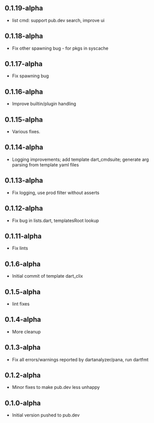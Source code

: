 ## 0.1.19-alpha

- list cmd: support pub.dev search, improve ui

## 0.1.18-alpha

- Fix other spawning bug - for pkgs in syscache

## 0.1.17-alpha

- Fix spawning bug

## 0.1.16-alpha

- Improve builtin/plugin handling

## 0.1.15-alpha

- Various fixes.

## 0.1.14-alpha

- Logging improvements; add template dart_cmdsuite; generate arg parsing from template yaml files

## 0.1.13-alpha

- Fix logging, use prod filter without asserts

## 0.1.12-alpha

- Fix bug in lists.dart, templatesRoot lookup

## 0.1.11-alpha

- Fix lints

## 0.1.6-alpha

- Initial commit of template dart_clix

## 0.1.5-alpha

- lint fixes

## 0.1.4-alpha

- More cleanup

## 0.1.3-alpha

- Fix all errors/warnings reported by dartanalyzer/pana, run dartfmt

## 0.1.2-alpha

- Minor fixes to make pub.dev less unhappy

## 0.1.0-alpha

- Initial version pushed to pub.dev
